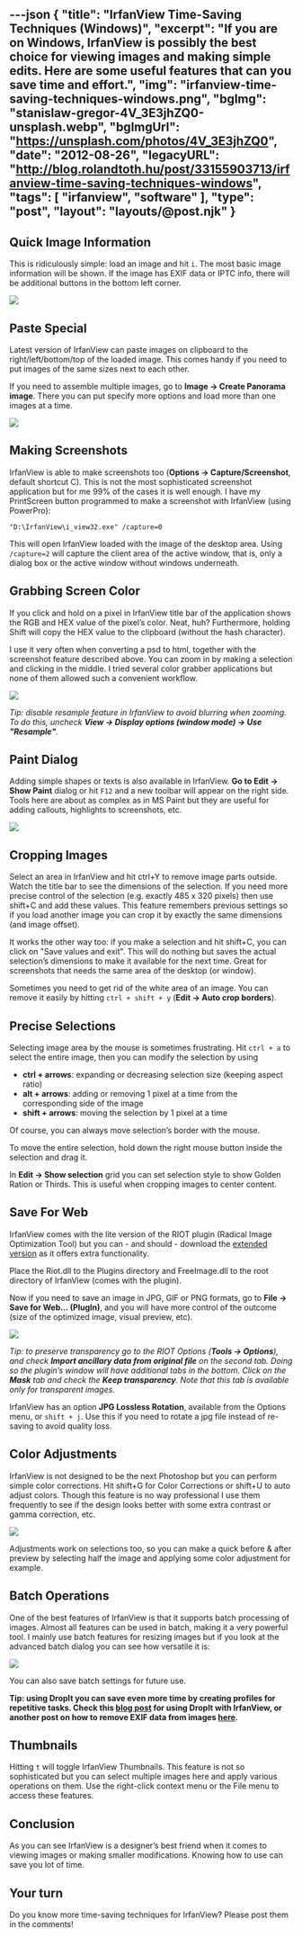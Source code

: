 ---json
{
    "title": "IrfanView Time-Saving Techniques (Windows)",
    "excerpt": "If you are on Windows, IrfanView is possibly the best choice for viewing images and making simple edits. Here are some useful features that can you save time and effort.",
    "img": "irfanview-time-saving-techniques-windows.png",
    "bgImg": "stanislaw-gregor-4V_3E3jhZQ0-unsplash.webp",
    "bgImgUrl": "https://unsplash.com/photos/4V_3E3jhZQ0",
    "date": "2012-08-26",
    "legacyURL": "http://blog.rolandtoth.hu/post/33155903713/irfanview-time-saving-techniques-windows",
    "tags": [
        "irfanview",
        "software"
    ],
    "type": "post",
    "layout": "layouts/@post.njk"
}
---

## Quick Image Information

This is ridiculously simple: load an image and hit ```i```. The most basic image information will be shown. If the image has EXIF data or IPTC info, there will be additional buttons in the bottom left corner.

![](irfanview-time-saving-techniques-windows-image-info.png)

## Paste Special

Latest version of IrfanView can paste images on clipboard to the right/left/bottom/top of the loaded image. This comes handy if you need to put images of the same sizes next to each other.

If you need to assemble multiple images, go to **Image -> Create Panorama image**. There you can put specify more options and load more than one images at a time.

![](irfanview-time-saving-techniques-windows-panorama.png)

## Making Screenshots

IrfanView is able to make screenshots too (**Options -> Capture/Screenshot**, default shortcut C). This is not the most sophisticated screenshot application but for me 99% of the cases it is well enough. I have my PrintScreen button programmed to make a screenshot with IrfanView (using PowerPro):

```plaintext
"D:\IrfanView\i_view32.exe" /capture=0
```

This will open IrfanView loaded with the image of the desktop area. Using ```/capture=2``` will capture the client area of the active window, that is, only a dialog box or the active window without windows underneath.

## Grabbing Screen Color

If you click and hold on a pixel in IrfanView title bar of the application shows the RGB and HEX value of the pixel’s color. Neat, huh? Furthermore, holding Shift will copy the HEX value to the clipboard (without the hash character).

I use it very often when converting a psd to html, together with the screenshot feature described above. You can zoom in by making a selection and clicking in the middle. I tried several color grabber applications but none of them allowed such a convenient workflow.

![](irfanview-time-saving-techniques-windows-panorama.png)

_Tip: disable resample feature in IrfanView to avoid blurring when zooming. To do this, uncheck **View -> Display options (window mode) -> Use "Resample"**._

## Paint Dialog

Adding simple shapes or texts is also available in IrfanView. **Go to Edit -> Show Paint** dialog or hit ```F12``` and a new toolbar will appear on the right side. Tools here are about as complex as in MS Paint but they are useful for adding callouts, highlights to screenshots, etc.

![](irfanview-time-saving-techniques-windows-paint-dialog.png)

## Cropping Images

Select an area in IrfanView and hit ctrl+Y to remove image parts outside. Watch the title bar to see the dimensions of the selection. If you need more precise control of the selection (e.g. exactly 485 x 320 pixels) then use shift+C and add these values. This feature remembers previous settings so if you load another image you can crop it by exactly the same dimensions (and image offset).

It works the other way too: if you make a selection and hit shift+C, you can click on "Save values and exit". This will do nothing but saves the actual selection’s dimensions to make it available for the next time. Great for screenshots that needs the same area of the desktop (or window).

Sometimes you need to get rid of the white area of an image. You can remove it easily by hitting ```ctrl + shift + y``` (**Edit -> Auto crop borders**).

## Precise Selections

Selecting image area by the mouse is sometimes frustrating. Hit ```ctrl + a``` to select the entire image, then you can modify the selection by using

- **ctrl + arrows**: expanding or decreasing selection size (keeping aspect ratio)
- **alt + arrows**: adding or removing 1 pixel at a time from the corresponding side of the image
- **shift + arrows**: moving the selection by 1 pixel at a time

Of course, you can always move selection’s border with the mouse.

To move the entire selection, hold down the right mouse button inside the selection and drag it.

In **Edit -> Show selection** grid you can set selection style to show Golden Ration or Thirds. This is useful when cropping images to center content.

## Save For Web

IrfanView comes with the lite version of the RIOT plugin (Radical Image Optimization Tool) but you can - and should - download the [extended version](https://riot-optimizer.com/download/) as it offers extra functionality.

Place the Riot.dll to the Plugins directory and FreeImage.dll to the root directory of IrfanView (comes with the plugin).

Now if you need to save an image in JPG, GIF or PNG formats, go to **File -> Save for Web… (PlugIn)**, and you will have more control of the outcome (size of the optimized image, visual preview, etc).

![](irfanview-time-saving-techniques-windows-save-for-web.jpg)

_Tip: to preserve transparency go to the RIOT Options (**Tools -> Options**), and check **Import ancillary data from original file** on the second tab. Doing so the plugin’s window will have additional tabs in the bottom. Click on the **Mask** tab and check the **Keep transparency**. Note that this tab is available only for transparent images._

IrfanView has an option **JPG Lossless Rotation**, available from the Options menu, or ```shift + j```. Use this if you need to rotate a jpg file instead of re-saving to avoid quality loss.

## Color Adjustments

IrfanView is not designed to be the next Photoshop but you can perform simple color corrections. Hit shift+G for Color Corrections or shift+U to auto adjust colors. Though this feature is no way professional I use them frequently to see if the design looks better with some extra contrast or gamma correction, etc.

![](irfanview-time-saving-techniques-windows-color-adjustments.jpg)

Adjustments work on selections too, so you can make a quick before & after preview by selecting half the image and applying some color adjustment for example.

## Batch Operations

One of the best features of IrfanView is that it supports batch processing of images. Almost all features can be used in batch, making it a very powerful tool. I mainly use batch features for resizing images but if you look at the advanced batch dialog you can see how versatile it is:

![](irfanview-time-saving-techniques-windows-batch-operations.png)

You can also save batch settings for future use.

__Tip: using DropIt you can save even more time by creating profiles for repetitive tasks. Check this [blog post](https://dropitblog.wordpress.com/2011/11/14/line-up-with-command-line/) for using DropIt with IrfanView, or another post on how to remove EXIF data from images [here](https://dropitblog.wordpress.com/2012/07/15/remove-exif-data-from-images/).__

## Thumbnails

Hitting ```t``` will toggle IrfanView Thumbnails. This feature is not so sophisticated but you can select multiple images here and apply various operations on them. Use the right-click context menu or the File menu to access these features.

## Conclusion

As you can see IrfanView is a designer’s best friend when it comes to viewing images or making smaller modifications. Knowing how to use can save you lot of time.

## Your turn

Do you know more time-saving techniques for IrfanView? Please post them in the comments! 
